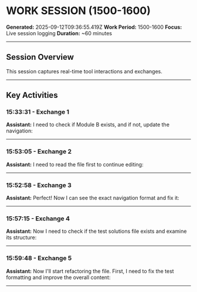 # WORK SESSION (1500-1600)

**Generated:** 2025-09-12T09:36:55.419Z
**Work Period:** 1500-1600
**Focus:** Live session logging
**Duration:** ~60 minutes

---

## Session Overview

This session captures real-time tool interactions and exchanges.

---

## Key Activities

### 15:33:31 - Exchange 1

**Assistant:** I need to check if Module B exists, and if not, update the navigation:

---

### 15:53:05 - Exchange 2

**Assistant:** I need to read the file first to continue editing:

---

### 15:52:58 - Exchange 3

**Assistant:** Perfect! Now I can see the exact navigation format and fix it:

---

### 15:57:15 - Exchange 4

**Assistant:** Now I need to check if the test solutions file exists and examine its structure:

---

### 15:59:48 - Exchange 5

**Assistant:** Now I'll start refactoring the file. First, I need to fix the test formatting and improve the overall content:

---

